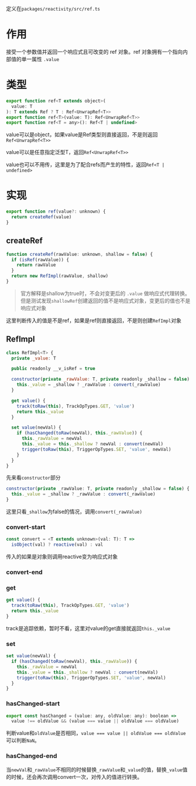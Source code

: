 定义在`packages/reactivity/src/ref.ts`

# 作用

接受一个参数值并返回一个响应式且可改变的 ref 对象。ref 对象拥有一个指向内部值的单一属性 `.value`

# 类型

```js
export function ref<T extends object>(
  value: T
): T extends Ref ? T : Ref<UnwrapRef<T>>
export function ref<T>(value: T): Ref<UnwrapRef<T>>
export function ref<T = any>(): Ref<T | undefined>
```

value可以是object，如果value是Ref类型则直接返回，不是则返回`Ref<UnwrapRef<T>>`

value可以是任意指定泛型T，返回`Ref<UnwrapRef<T>>`

value也可以不用传，这里是为了配合refs而产生的特性，返回`Ref<T | undefined>`

# 实现

```js
export function ref(value?: unknown) {
  return createRef(value)
}
```

## createRef

```js
function createRef(rawValue: unknown, shallow = false) {
  if (isRef(rawValue)) {
    return rawValue
  }
  return new RefImpl(rawValue, shallow)
}
```

> 官方解释是shallow为true时，不会对变更后的 `.value` 做响应式代理转换。但是测试发现`shallowRef`创建返回的值不是响应式对象，变更后的值也不是响应式对象

这里判断传入的值是不是ref，如果是ref则直接返回，不是则创建`RefImpl`对象

## RefImpl

```js
class RefImpl<T> {
  private _value: T

  public readonly __v_isRef = true

  constructor(private _rawValue: T, private readonly _shallow = false) {
    this._value = _shallow ? _rawValue : convert(_rawValue)
  }

  get value() {
    track(toRaw(this), TrackOpTypes.GET, 'value')
    return this._value
  }

  set value(newVal) {
    if (hasChanged(toRaw(newVal), this._rawValue)) {
      this._rawValue = newVal
      this._value = this._shallow ? newVal : convert(newVal)
      trigger(toRaw(this), TriggerOpTypes.SET, 'value', newVal)
    }
  }
}
```

先来看`constructor`部分

```js
constructor(private _rawValue: T, private readonly _shallow = false) {
  this._value = _shallow ? _rawValue : convert(_rawValue)
}
```

这里只看`_shallow`为false的情况，调用`convert(_rawValue)`

### convert-start

```js
const convert = <T extends unknown>(val: T): T =>
  isObject(val) ? reactive(val) : val
```

传入的如果是对象则调用reactive变为响应式对象

### convert-end

### get

```js
get value() {
  track(toRaw(this), TrackOpTypes.GET, 'value')
  return this._value
}
```

track是追踪依赖，暂时不看，这里对value的get直接就返回`this._value`

### set

```js
set value(newVal) {
  if (hasChanged(toRaw(newVal), this._rawValue)) {
    this._rawValue = newVal
    this._value = this._shallow ? newVal : convert(newVal)
    trigger(toRaw(this), TriggerOpTypes.SET, 'value', newVal)
  }
}
```

### hasChanged-start

```js
export const hasChanged = (value: any, oldValue: any): boolean =>
  value !== oldValue && (value === value || oldValue === oldValue)
```

判断value和`oldValue`是否相同，`value === value || oldValue === oldValue`可以判断`NaN`。

### hasChanged-end

当`newVal`和`_rawValue`不相同的时候替换`_rawValue`和`_value`的值，替换`_value`值的时候，还会再次调用convert一次，对传入的值进行转换。
